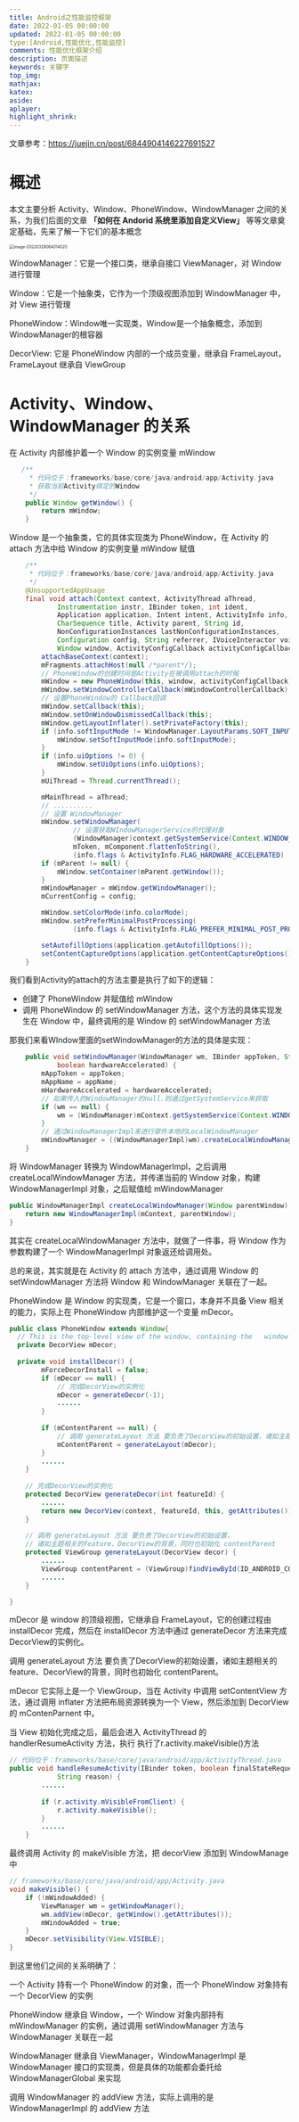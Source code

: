 ```yaml
---
title: Android之性能监控框架
date: 2022-01-05 00:00:00
updated: 2022-01-05 00:00:00
type:[Android,性能优化,性能监控]
comments: 性能优化框架介绍
description: 页面描述
keywords: 关键字
top_img:
mathjax:
katex:
aside:
aplayer:
highlight_shrink:
---
```


文章参考：https://juejin.cn/post/6844904146227691527

# 概述

本文主要分析 Activity、Window、PhoneWindow、WindowManager 之间的关系，为我们后面的文章 **「如何在 Andorid 系统里添加自定义View」** 等等文章奠定基础，先来了解一下它们的基本概念

<img src="images/image-20220329084014020.png" alt="image-20220329084014020" style="zoom:50%;" />

WindowManager：它是一个接口类，继承自接口 ViewManager，对 Window 进行管理

Window：它是一个抽象类，它作为一个顶级视图添加到 WindowManager 中，对 View 进行管理

PhoneWindow：Window唯一实现类，Window是一个抽象概念，添加到WindowManager的根容器

DecorView: 它是 PhoneWindow 内部的一个成员变量，继承自 FrameLayout，FrameLayout 继承自 ViewGroup



# Activity、Window、WindowManager 的关系

在 Activity 内部维护着一个 Window 的实例变量 mWindow

```java
   /**
     * 代码位于：frameworks/base/core/java/android/app/Activity.java
     * 获取当前Activity绑定的Window
     */
    public Window getWindow() {
        return mWindow;
    }
```

Window 是一个抽象类，它的具体实现类为 PhoneWindow，在 Activity 的 attach 方法中给 Window 的实例变量 mWindow 赋值

```java
	/**
     * 代码位于：frameworks/base/core/java/android/app/Activity.java
     */
    @UnsupportedAppUsage
    final void attach(Context context, ActivityThread aThread,
            Instrumentation instr, IBinder token, int ident,
            Application application, Intent intent, ActivityInfo info,
            CharSequence title, Activity parent, String id,
            NonConfigurationInstances lastNonConfigurationInstances,
            Configuration config, String referrer, IVoiceInteractor voiceInteractor,
            Window window, ActivityConfigCallback activityConfigCallback, IBinder assistToken) {
        attachBaseContext(context);
        mFragments.attachHost(null /*parent*/);
        // PhoneWindow的创建时间是Activity在被调用attach的时候
        mWindow = new PhoneWindow(this, window, activityConfigCallback);
        mWindow.setWindowControllerCallback(mWindowControllerCallback);
        // 设置PhoneWindow的 Callback回调
        mWindow.setCallback(this);
        mWindow.setOnWindowDismissedCallback(this);
        mWindow.getLayoutInflater().setPrivateFactory(this);
        if (info.softInputMode != WindowManager.LayoutParams.SOFT_INPUT_STATE_UNSPECIFIED) {
            mWindow.setSoftInputMode(info.softInputMode);
        }
        if (info.uiOptions != 0) {
            mWindow.setUiOptions(info.uiOptions);
        }
        mUiThread = Thread.currentThread();

        mMainThread = aThread;
        // ..........
        // 设置 WindowManager
        mWindow.setWindowManager(
                // 设置获取WIndowManagerService的代理对象
                (WindowManager)context.getSystemService(Context.WINDOW_SERVICE),
                mToken, mComponent.flattenToString(),
                (info.flags & ActivityInfo.FLAG_HARDWARE_ACCELERATED) != 0);
        if (mParent != null) {
            mWindow.setContainer(mParent.getWindow());
        }
        mWindowManager = mWindow.getWindowManager();
        mCurrentConfig = config;

        mWindow.setColorMode(info.colorMode);
        mWindow.setPreferMinimalPostProcessing(
                (info.flags & ActivityInfo.FLAG_PREFER_MINIMAL_POST_PROCESSING) != 0);

        setAutofillOptions(application.getAutofillOptions());
        setContentCaptureOptions(application.getContentCaptureOptions());
    }
```

我们看到Activity的attach的方法主要是执行了如下的逻辑：

- 创建了 PhoneWindow 并赋值给 mWindow
- 调用 PhoneWindow 的 setWindowManager 方法，这个方法的具体实现发生在 Window 中，最终调用的是 Window 的 setWindowManager 方法

那我们来看WIndow里面的setWindowManager的方法的具体是实现：

```java
    public void setWindowManager(WindowManager wm, IBinder appToken, String appName,
            boolean hardwareAccelerated) {
        mAppToken = appToken;
        mAppName = appName;
        mHardwareAccelerated = hardwareAccelerated;
        // 如果传入的WindowManager的null.则通过getSystemService来获取
        if (wm == null) {
            wm = (WindowManager)mContext.getSystemService(Context.WINDOW_SERVICE);
        }
        // 通过WindowManagerImpl来进行穿件本地的LocalWindowManager
        mWindowManager = ((WindowManagerImpl)wm).createLocalWindowManager(this);
    }
```

将 WindowManager 转换为 WindowManagerImpl，之后调用 createLocalWindowManager 方法，并传递当前的 Window 对象，构建 WindowManagerImpl 对象，之后赋值给 mWindowManager

```java
public WindowManagerImpl createLocalWindowManager(Window parentWindow) {
    return new WindowManagerImpl(mContext, parentWindow);
}
```

其实在 createLocalWindowManager 方法中，就做了一件事，将 Window 作为参数构建了一个 WindowManagerImpl 对象返还给调用处。

总的来说，其实就是在 Activity 的 attach 方法中，通过调用 Window 的 setWindowManager 方法将 Window 和 WindowManager 关联在了一起。

PhoneWindow 是 Window 的实现类，它是一个窗口，本身并不具备 View 相关的能力，实际上在 PhoneWindow 内部维护这一个变量 mDecor。

```java
public class PhoneWindow extends Window{
  // This is the top-level view of the window, containing the   window decor.
  private DecorView mDecor; 
  
  private void installDecor() {
        mForceDecorInstall = false;
        if (mDecor == null) {
            // 完成DecorView的实例化
            mDecor = generateDecor(-1);
            ......
        }
        
        if (mContentParent == null) {
            // 调用 generateLayout 方法 要负责了DecorView的初始设置，诸如主题相关的feature、DecorView的背景
            mContentParent = generateLayout(mDecor);
        } 
        ......
    }
    
    // 完成DecorView的实例化
    protected DecorView generateDecor(int featureId) {
        ......
        return new DecorView(context, featureId, this, getAttributes());
    }
    
    // 调用 generateLayout 方法 要负责了DecorView的初始设置，
    // 诸如主题相关的feature、DecorView的背景，同时也初始化 contentParent
    protected ViewGroup generateLayout(DecorView decor) {
        ......
        ViewGroup contentParent = (ViewGroup)findViewById(ID_ANDROID_CONTENT);
        ......
    }

}

```



mDecor 是 window 的顶级视图，它继承自 FrameLayout，它的创建过程由 installDecor 完成，然后在 installDecor 方法中通过 generateDecor 方法来完成DecorView的实例化。

调用 generateLayout 方法 要负责了DecorView的初始设置，诸如主题相关的feature、DecorView的背景，同时也初始化 contentParent。

mDecor 它实际上是一个 ViewGroup，当在 Activity 中调用 setContentView 方法，通过调用 inflater 方法把布局资源转换为一个 View，然后添加到 DecorView 的 mContenParnent 中。



当 View 初始化完成之后，最后会进入 ActivityThread 的 handlerResumeActivity 方法，执行 执行了r.activity.makeVisible()方法

```java
// 代码位于：frameworks/base/core/java/android/app/ActivityThread.java
public void handleResumeActivity(IBinder token, boolean finalStateRequest, boolean isForward,
            String reason) {
        ......
        
        if (r.activity.mVisibleFromClient) {
            r.activity.makeVisible();
        }
        ......
    }
```

最终调用 Activity 的 makeVisible 方法，把 decorView 添加到 WindowManage 中

```java
// frameworks/base/core/java/android/app/Activity.java
void makeVisible() {
    if (!mWindowAdded) {
        ViewManager wm = getWindowManager();
        wm.addView(mDecor, getWindow().getAttributes());
        mWindowAdded = true;
    }
    mDecor.setVisibility(View.VISIBLE);
}

```



到这里他们之间的关系明确了：

一个 Activity 持有一个 PhoneWindow 的对象，而一个 PhoneWindow 对象持有一个 DecorView 的实例

PhoneWindow 继承自 Window，一个 Window 对象内部持有 mWindowManager 的实例，通过调用 setWindowManager 方法与 WindowManager 关联在一起

WindowManager 继承自 ViewManager，WindowManagerImpl 是 WindowManager 接口的实现类，但是具体的功能都会委托给 WindowManagerGlobal 来实现

调用 WindowManager 的 addView 方法，实际上调用的是 WindowManagerImpl 的 addView 方法

















